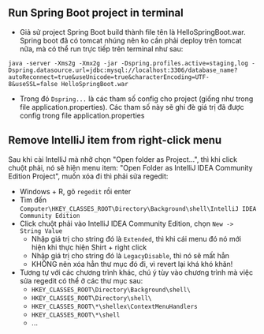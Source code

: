
## Run Spring Boot project in terminal
- Giả sử project Spring Boot build thành file tên là HelloSpringBoot.war. Spring boot đã có tomcat nhúng nên ko cần phải deploy trên tomcat nữa, mà có thể run trực tiếp trên terminal như sau:
```
java -server -Xms2g -Xmx2g -jar -Dspring.profiles.active=staging,log -Dspring.datasource.url=jdbc:mysql://localhost:3306/database_name?autoReconnect=true&useUnicode=true&characterEncoding=UTF-8&useSSL=false HelloSpringBoot.war
```
- Trong đó ```Dspring...``` là các tham số config cho project (giống như trong file application.properties). Các tham số này sẽ ghi đè giá trị đã được config trong file application.properties

## Remove IntelliJ item from right-click menu
Sau khi cài IntelliJ mà nhỡ chọn "Open folder as Project...", thì khi click chuột phải, nó sẽ hiện menu item: "Open Folder as IntelliJ IDEA Community Edition Project", muốn xóa đi thì phải sửa regedit:
- Windows + R, gõ ```regedit``` rồi enter
- Tìm đến ```Computer\HKEY_CLASSES_ROOT\Directory\Background\shell\IntelliJ IDEA Community Edition```
- Click chuột phải vào IntelliJ IDEA Community Edition, chọn ```New -> String Value```
  + Nhập giá trị cho string đó là ```Extended```, thì khi cái menu đó nó mới hiện khi thực hiện Shirt + right click
  + Nhập giá trị cho string đó là ```LegacyDisable```, thì nó sẽ mất hẳn
  + KHÔNG nên xóa hẳn thư mục đó đi, vì revert lại khá khó khăn!
- Tương tự với các chương trình khác, chú ý tùy vào chương trình mà việc sửa regedit có thể ở các thư mục sau:
  + ```HKEY_CLASSES_ROOT\Directory\Background\shell\```
  + ```HKEY_CLASSES_ROOT\Directory\shell\```
  + ```HKEY_CLASSES_ROOT\*\shellex\ContextMenuHandlers```
  + ```HKEY_CLASSES_ROOT\*\shell```
  + ...
